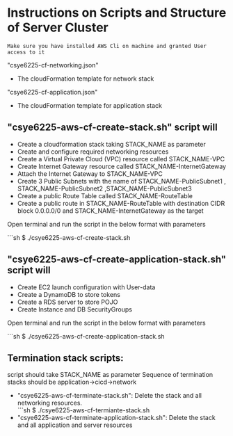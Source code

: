 # Instructions on Scripts and Structure of Server Cluster
  
    Make sure you have installed AWS Cli on machine and granted User access to it


<p>"csye6225-cf-networking.json"</p>
<ul>
  <li>The cloudFormation template for network stack</li>
</ul>
<p>"csye6225-cf-application.json"</p>
<ul>
  <li>The cloudFormation template for application stack</li>
</ul>


## "csye6225-aws-cf-create-stack.sh" script will
<ul>
  <li>Create a cloudformation stack taking STACK_NAME as parameter</li>
  <li>Create and configure required networking resources</li>
  <li>Create a Virtual Private Cloud (VPC) resource called STACK_NAME-VPC</li>
  <li>Create Internet Gateway resource called STACK_NAME-InternetGateway</li>
  <li>Attach the Internet Gateway to STACK_NAME-VPC </li>
  <li>Create 3 Public Subnets with the name of STACK_NAME-PublicSubnet1 , STACK_NAME-PublicSubnet2 ,STACK_NAME-PublicSubnet3</li>
  <li>Create a public Route Table called STACK_NAME-RouteTable</li>
  <li>Create a public route in STACK_NAME-RouteTable with destination CIDR block 0.0.0.0/0 and STACK_NAME-InternetGateway as the target</li>
</ul>

<p>Open terminal and run the script in the below format with parameters</p>
   ```sh
        $ ./csye6225-aws-cf-create-stack.sh <stack-name> <region-name> <vpc-cidr-block> <subnet1-cidr-block> <subnet2-cidr-block> 

## "csye6225-aws-cf-create-application-stack.sh" script will
<ul>
  <li>Create EC2 launch configuration with User-data</li>
  <li>Create a DynamoDB to store tokens</li>
  <li>Create a RDS server to store POJO</li>
  <li>Create Instance and DB SecurityGroups </li>
</ul>

<p>Open terminal and run the script in the below format with parameters</p>
   ```sh
        $ ./csye6225-aws-cf-create-application-stack.sh <application-stack-name> <network-stack-name> <ami-id> 


## Termination stack scripts: 
  script should take STACK_NAME as parameter
  Sequence of termination stacks should be application->cicd->network
<ul>
  <li> "csye6225-aws-cf-terminate-stack.sh": Delete the stack and all networking resources.</li>
     ```sh
        $ ./csye6225-aws-cf-termiante-stack.sh <stack-mame>

  <li> "csye6225-aws-cf-terminate-application-stack.sh": Delete the stack and all application and server resources
</ul>
        


